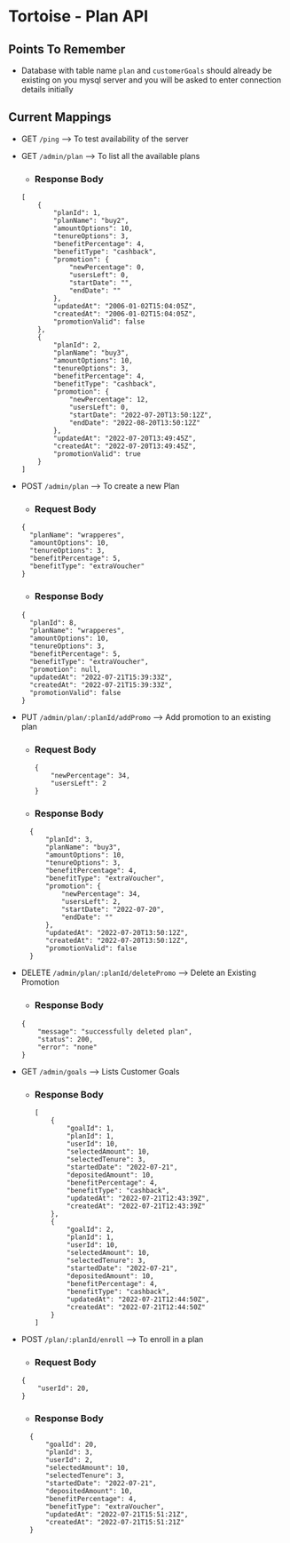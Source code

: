 # Tortoise - Plan API

## Points To Remember
* Database with table name `plan` and `customerGoals` should already be existing on you mysql server and you will be asked to enter connection details initially
## Current Mappings

* GET `/ping` --> To test availability of the server

* GET `/admin/plan` --> To list all the available plans 
    * ### Response Body 
    ```
    [
        {
            "planId": 1,
            "planName": "buy2",
            "amountOptions": 10,
            "tenureOptions": 3,
            "benefitPercentage": 4,
            "benefitType": "cashback",
            "promotion": {
                "newPercentage": 0,
                "usersLeft": 0,
                "startDate": "",
                "endDate": ""
            },
            "updatedAt": "2006-01-02T15:04:05Z",
            "createdAt": "2006-01-02T15:04:05Z",
            "promotionValid": false
        },
        {
            "planId": 2,
            "planName": "buy3",
            "amountOptions": 10,
            "tenureOptions": 3,
            "benefitPercentage": 4,
            "benefitType": "cashback",
            "promotion": {
                "newPercentage": 12,
                "usersLeft": 0,
                "startDate": "2022-07-20T13:50:12Z",
                "endDate": "2022-08-20T13:50:12Z"
            },
            "updatedAt": "2022-07-20T13:49:45Z",
            "createdAt": "2022-07-20T13:49:45Z",
            "promotionValid": true
        }
    ]
    ```

* POST `/admin/plan` --> To create a new Plan
  * ### Request Body 
  ```
  {
    "planName": "wrapperes",
    "amountOptions": 10,
    "tenureOptions": 3,
    "benefitPercentage": 5,
    "benefitType": "extraVoucher"
  }
  ```
  * ### Response Body
  ```
  {
    "planId": 8,
    "planName": "wrapperes",
    "amountOptions": 10,
    "tenureOptions": 3,
    "benefitPercentage": 5,
    "benefitType": "extraVoucher",
    "promotion": null,
    "updatedAt": "2022-07-21T15:39:33Z",
    "createdAt": "2022-07-21T15:39:33Z",
    "promotionValid": false
  }
  ```

* PUT `/admin/plan/:planId/addPromo` --> Add promotion to an existing plan
  * ### Request Body 
    ``` 
    {
        "newPercentage": 34,
        "usersLeft": 2
    }
    ```
  * ### Response Body
  ```
    {
        "planId": 3,
        "planName": "buy3",
        "amountOptions": 10,
        "tenureOptions": 3,
        "benefitPercentage": 4,
        "benefitType": "extraVoucher",
        "promotion": {
            "newPercentage": 34,
            "usersLeft": 2,
            "startDate": "2022-07-20",
            "endDate": ""
        },
        "updatedAt": "2022-07-20T13:50:12Z",
        "createdAt": "2022-07-20T13:50:12Z",
        "promotionValid": false
    }
  ```
* DELETE `/admin/plan/:planId/deletePromo` --> Delete an Existing Promotion
    * ### Response Body
    ```
    {
        "message": "successfully deleted plan",
        "status": 200,
        "error": "none"
    }
    ```
* GET `/admin/goals` --> Lists Customer Goals
  * ### Response Body 
    ```
    [
        {
            "goalId": 1,
            "planId": 1,
            "userId": 10,
            "selectedAmount": 10,
            "selectedTenure": 3,
            "startedDate": "2022-07-21",
            "depositedAmount": 10,
            "benefitPercentage": 4,
            "benefitType": "cashback",
            "updatedAt": "2022-07-21T12:43:39Z",
            "createdAt": "2022-07-21T12:43:39Z"
        },
        {
            "goalId": 2,
            "planId": 1,
            "userId": 10,
            "selectedAmount": 10,
            "selectedTenure": 3,
            "startedDate": "2022-07-21",
            "depositedAmount": 10,
            "benefitPercentage": 4,
            "benefitType": "cashback",
            "updatedAt": "2022-07-21T12:44:50Z",
            "createdAt": "2022-07-21T12:44:50Z"
        }
    ]
    ```

* POST `/plan/:planId/enroll` --> To enroll in a plan
  * ### Request Body 
  ```
  {
      "userId": 20,
  }
  ```
  * ### Response Body
  ```
    {
        "goalId": 20,
        "planId": 3,
        "userId": 2,
        "selectedAmount": 10,
        "selectedTenure": 3,
        "startedDate": "2022-07-21",
        "depositedAmount": 10,
        "benefitPercentage": 4,
        "benefitType": "extraVoucher",
        "updatedAt": "2022-07-21T15:51:21Z",
        "createdAt": "2022-07-21T15:51:21Z"
    }
  ```


